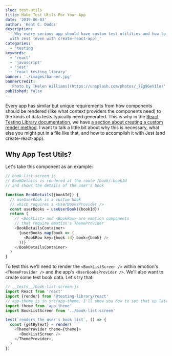 ```yaml
---
slug: test-utils
title: Make Test Utils For Your App
date: '2019-06-03'
author: 'Kent C. Dodds'
description:
  '_Why every serious app should have custom test utilities and how to do that
  with Jest (even with create-react-app)_'
categories:
  - 'testing'
keywords:
  - 'react'
  - 'javascript'
  - 'jest'
  - 'react testing library'
banner: './images/banner.jpg'
bannerCredit:
  'Photo by [Helen Williams](https://unsplash.com/photos/_7Eg9GeV1lo)'
published: false
---
```


Every app has similar but unique requirements from how components should be
rendered (like what context providers the components need) to the kinds of data
tests typically need generated. This is why in the
[React Testing Library documentation](https://testing-library.com/react), we
have
[a section about creating a custom render method](https://testing-library.com/docs/react-testing-library/setup#custom-render).
I want to talk a little bit about why this is necessary, what else you might put
in a file like that, and how to accomplish it with Jest (and create-react-app).

## Why App Test Utils?

Let's take this component as an example:

```javascript
// book-list-screen.js
// BookDetails is rendered at the route /book/:bookId
// and shows the details of the user's book

function BookDetails({bookId}) {
  // useUserBook is a custom hook
  // which requires a <UserBooksProvider />
  const userBooks = useUserBook({bookId})
  return (
    // <BookList> and <BookRow> are emotion components
    // that require emotion's ThemeProvider
    <BookDetailsContainer>
      {userBooks.map(book => (
        <BookRow key={book.id} book={book} />
      ))}
    </BookDetailsContainer>
  )
}
```

To test this we'll need to render the `<BookListScreen />` within emotion's
`<ThemeProvider />` and the app's `<UserBooksProvider />`. We'll also want to
create some test book data. Let's try that:

```javascript
// __tests__/book-list-screen.js
import React from 'react'
import {render} from '@testing-library/react'
// app-theme is in src/app-theme. I'll show you how to set that up later.
import theme from 'app-theme'
import BookListScreen from '../book-list-screen'

test(`renders the user's book list`, () => {
  const {getByText} = render(
    <ThemeProvider theme={theme}>
      <BookListScreen />
    </ThemeProvider>,
  )
})
```
